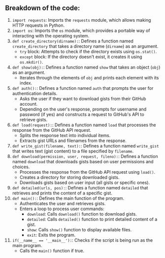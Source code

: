 ## Breakdown of the code:

1. `import requests`: Imports the `requests` module, which allows making HTTP requests in Python.
2. `import os`: Imports the `os` module, which provides a portable way of interacting with the operating system.
3. `def create_directory(dirname):`: Defines a function named `create_directory` that takes a directory name (`dirname`) as an argument.
    - `try` block: Attempts to check if the directory exists using `os.stat()`.
    - `except` block: If the directory doesn't exist, it creates it using `os.mkdir()`.
4. `def show(obj):`: Defines a function named `show` that takes an object (`obj`) as an argument.
    - Iterates through the elements of `obj` and prints each element with its index.
5. `def auth():`: Defines a function named `auth` that prompts the user for authentication details.
    - Asks the user if they want to download gists from their GitHub account.
    - Depending on the user's response, prompts for username and password (if yes) and constructs a request to GitHub's API to retrieve gists.
6. `def load(request):`: Defines a function named `load` that processes the response from the GitHub API request.
    - Splits the response text into individual items.
    - Extracts gist URLs and filenames from the response.
7. `def write_gist(filename, text):`: Defines a function named `write_gist` that writes text (gist content) to a file specified by `filename`.
8. `def download(permission, user, request, fileno):`: Defines a function named `download` that downloads gists based on user permissions and choices.
    - Processes the response from the GitHub API request using `load()`.
    - Creates a directory for storing downloaded gists.
    - Downloads gists based on user input (all gists or specific ones).
9. `def detailed(urls, pos):`: Defines a function named `detailed` that retrieves and prints the content of a specific gist.
10. `def main():`: Defines the main function of the program.
    - Authenticates the user and retrieves gists.
    - Enters a loop to process user commands:
        - `download`: Calls `download()` function to download gists.
        - `detailed`: Calls `detailed()` function to print detailed content of a gist.
        - `show`: Calls `show()` function to display available files.
        - `exit`: Exits the program.
11. `if(__name__ == '__main__'):`: Checks if the script is being run as the main program.
    - Calls the `main()` function if true.